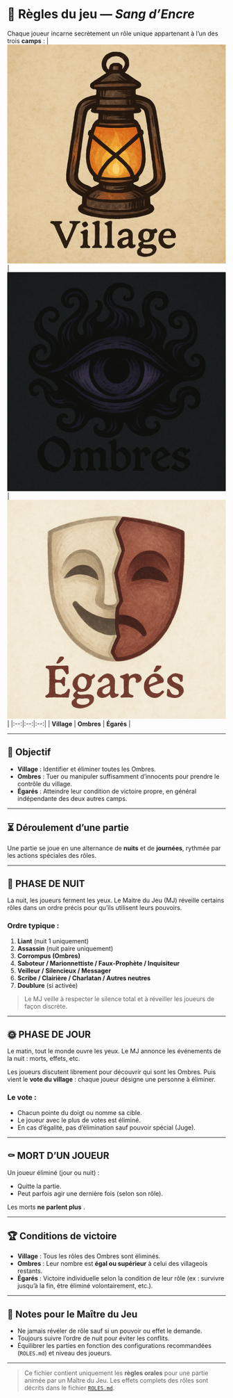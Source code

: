 # 📜 Règles du jeu — *Sang d’Encre*

Chaque joueur incarne secrètement un rôle unique appartenant à l’un des trois **camps** :
| ![Village](./assets/village.png) | ![Ombres](./assets/ombres.png) | ![Égarés](./assets/egares.png) |
|:--:|:--:|:--:|
| **Village** | **Ombres** | **Égarés** |

---

## 🎯 Objectif

- **Village** : Identifier et éliminer toutes les Ombres.
- **Ombres** : Tuer ou manipuler suffisamment d’innocents pour prendre le contrôle du village.
- **Égarés** : Atteindre leur condition de victoire propre, en général indépendante des deux autres camps.

---

## ⏳ Déroulement d’une partie

Une partie se joue en une alternance de **nuits** et de **journées**, rythmée par les actions spéciales des rôles.

---

## 🌙 PHASE DE NUIT

La nuit, les joueurs ferment les yeux. Le Maitre du Jeu (MJ) réveille certains rôles dans un ordre précis pour qu’ils utilisent leurs pouvoirs.

### Ordre typique :

1. **Liant** (nuit 1 uniquement)
2. **Assassin** (nuit paire uniquement)
3. **Corrompus (Ombres)**
4. **Saboteur / Marionnettiste / Faux-Prophète / Inquisiteur**
5. **Veilleur / Silencieux / Messager**
6. **Scribe / Clairière / Charlatan / Autres neutres**
7. **Doublure** (si activée)

> Le MJ veille à respecter le silence total et à réveiller les joueurs de façon discrète.

---

## 🌞 PHASE DE JOUR

Le matin, tout le monde ouvre les yeux. Le MJ annonce les événements de la nuit : morts, effets, etc.

Les joueurs discutent librement pour découvrir qui sont les Ombres. Puis vient le **vote du village** : chaque joueur désigne une personne à éliminer.

### Le vote :

* Chacun pointe du doigt ou nomme sa cible.
* Le joueur avec le plus de votes est éliminé.
* En cas d’égalité, pas d’élimination sauf pouvoir spécial (Juge).

---

## ⚰️ MORT D’UN JOUEUR

Un joueur éliminé (jour ou nuit) :

* Quitte la partie.
* Peut parfois agir une dernière fois (selon son rôle).

Les morts **ne parlent plus** .

---

## 🏆 Conditions de victoire

- **Village** : Tous les rôles des Ombres sont éliminés.
- **Ombres** : Leur nombre est **égal ou supérieur** à celui des villageois restants.
- **Égarés** : Victoire individuelle selon la condition de leur rôle (ex : survivre jusqu’à la fin, être éliminé volontairement, etc.).

---

## 📌 Notes pour le Maître du Jeu

- Ne jamais révéler de rôle sauf si un pouvoir ou effet le demande.
- Toujours suivre l’ordre de nuit pour éviter les conflits.
- Équilibrer les parties en fonction des configurations recommandées (`ROLES.md`) et niveau des joueurs.

---

> Ce fichier contient uniquement les **règles orales** pour une partie animée par un Maître du Jeu. Les effets complets des rôles sont décrits dans le fichier [`ROLES.md`](./ROLES.md).
